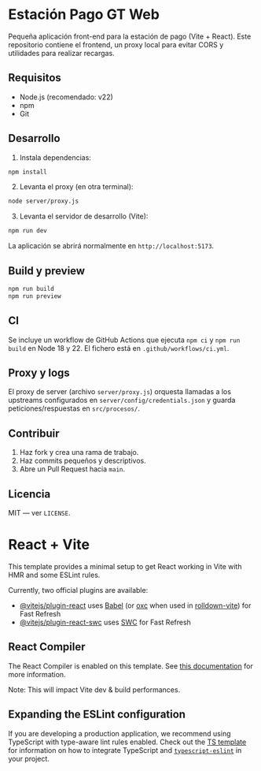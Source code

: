 # Estación Pago GT Web

Pequeña aplicación front-end para la estación de pago (Vite + React). Este repositorio contiene el frontend, un proxy local para evitar CORS y utilidades para realizar recargas.

## Requisitos
- Node.js (recomendado: v22)
- npm
- Git

## Desarrollo

1. Instala dependencias:

```bash
npm install
```

2. Levanta el proxy (en otra terminal):

```bash
node server/proxy.js
```

3. Levanta el servidor de desarrollo (Vite):

```bash
npm run dev
```

La aplicación se abrirá normalmente en `http://localhost:5173`.

## Build y preview

```bash
npm run build
npm run preview
```

## CI

Se incluye un workflow de GitHub Actions que ejecuta `npm ci` y `npm run build` en Node 18 y 22. El fichero está en `.github/workflows/ci.yml`.

## Proxy y logs

El proxy de server (archivo `server/proxy.js`) orquesta llamadas a los upstreams configurados en `server/config/credentials.json` y guarda peticiones/respuestas en `src/procesos/`.

## Contribuir

1. Haz fork y crea una rama de trabajo.
2. Haz commits pequeños y descriptivos.
3. Abre un Pull Request hacia `main`.

## Licencia

MIT — ver `LICENSE`.
# React + Vite

This template provides a minimal setup to get React working in Vite with HMR and some ESLint rules.

Currently, two official plugins are available:

- [@vitejs/plugin-react](https://github.com/vitejs/vite-plugin-react/blob/main/packages/plugin-react) uses [Babel](https://babeljs.io/) (or [oxc](https://oxc.rs) when used in [rolldown-vite](https://vite.dev/guide/rolldown)) for Fast Refresh
- [@vitejs/plugin-react-swc](https://github.com/vitejs/vite-plugin-react/blob/main/packages/plugin-react-swc) uses [SWC](https://swc.rs/) for Fast Refresh

## React Compiler

The React Compiler is enabled on this template. See [this documentation](https://react.dev/learn/react-compiler) for more information.

Note: This will impact Vite dev & build performances.

## Expanding the ESLint configuration

If you are developing a production application, we recommend using TypeScript with type-aware lint rules enabled. Check out the [TS template](https://github.com/vitejs/vite/tree/main/packages/create-vite/template-react-ts) for information on how to integrate TypeScript and [`typescript-eslint`](https://typescript-eslint.io) in your project.
